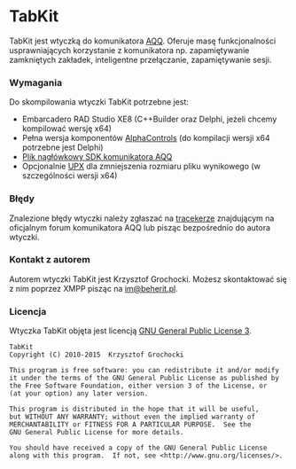 # TabKit 
TabKit jest wtyczką do komunikatora [AQQ](http://www.aqq.eu/pl.php). Oferuje masę funkcjonalności usprawniających korzystanie z komunikatora np. zapamiętywanie zamkniętych zakładek, inteligentne przełączanie, zapamiętywanie sesji.

### Wymagania
Do skompilowania wtyczki TabKit potrzebne jest:

* Embarcadero RAD Studio XE8 (C++Builder oraz Delphi, jeżeli chcemy kompilować wersję x64)
* Pełna wersja komponentów [AlphaControls](http://www.alphaskins.com/) (do kompilacji wersji x64 potrzebne jest Delphi)
* [Plik nagłówkowy SDK komunikatora AQQ](https://bitbucket.org/beherit/pluginapi-for-aqq-im)
* Opcjonalnie [UPX](http://upx.sourceforge.net/) dla zmniejszenia rozmiaru pliku wynikowego (w szczególności wersji x64)

### Błędy
Znalezione błędy wtyczki należy zgłaszać na [tracekerze](http://forum.aqq.eu/tracker/project-121-tabkit/) znajdującym na oficjalnym forum komunikatora AQQ lub pisząc bezpośrednio do autora wtyczki.

### Kontakt z autorem
Autorem wtyczki TabKit jest Krzysztof Grochocki. Możesz skontaktować się z nim poprzez XMPP pisząc na im@beherit.pl.

### Licencja
Wtyczka TabKit objęta jest licencją [GNU General Public License 3](http://www.gnu.org/copyleft/gpl.html).

~~~~
TabKit
Copyright (C) 2010-2015  Krzysztof Grochocki

This program is free software: you can redistribute it and/or modify
it under the terms of the GNU General Public License as published by
the Free Software Foundation, either version 3 of the License, or
(at your option) any later version.

This program is distributed in the hope that it will be useful,
but WITHOUT ANY WARRANTY; without even the implied warranty of
MERCHANTABILITY or FITNESS FOR A PARTICULAR PURPOSE.  See the
GNU General Public License for more details.

You should have received a copy of the GNU General Public License
along with this program.  If not, see <http://www.gnu.org/licenses/>.
~~~~